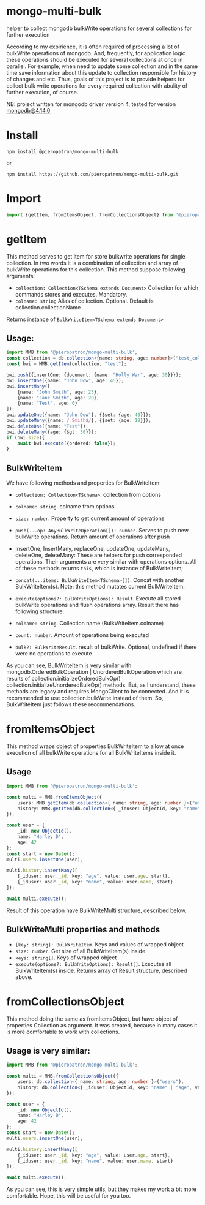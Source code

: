 # mongo-multi-bulk
helper to collect mongodb bulkWrite operations for several collections for further execution

According to my expirience, it is often required of processing a lot of bulkWrite operations of mongodb. And, frequently, for application logic these operations should be executed for several collections at once in parallel. For example, when need to update some collection and in the same time save information about this update to collection responsible for history of changes and etc. Thus, goals of this project is to provide helpers for collect bulk write operations for every required collection with abulity of further execution, of course.

NB: project written for mongodb driver version 4, tested for version mongodb@4.14.0

# Install
`npm install @pieropatron/mongo-multi-bulk`

or

`npm install https://github.com/pieropatron/mongo-multi-bulk.git`

# Import
``` ts
import {getItem, fromItemsObject, fromCollectionsObject} from '@pieropatron/mongo-multi-bulk';
```

# getItem
This method serves to get item for store bulkwrite operations for single collection. In two words it is a combination of collection and array of bulkWrite operations for this collection. This method suppose following arguments:

* `collection: Collection<TSchema extends Document>` Collection for which commands stores and executes. Mandatory.
* `colname: string` Alias of collection. Optional. Default is collection.collectionName

Returns instance of `BulkWriteItem<TSchema extends Document>`

## Usage:
``` ts
import MMB from '@pieropatron/mongo-multi-bulk';
const collection = db.collection<{name: string, age: number}>("test_collection");
const bwi = MMB.getItem(collection, "test");

bwi.push({insertOne: {document: {name: "Holly War", age: 30}}});
bwi.insertOne({name: "John Dow", age: 45});
bwi.insertMany([
	{name: "John Smith", age: 25},
	{name: "Jane Smith", age: 20},
	{name: "Test", age: 0}
]);
bwi.updateOne({name: "John Dow"}, {$set: {age: 40}});
bwi.updateMany({name: / Smith$/}, {$set: {age: 18}});
bwi.deleteOne({name: "Test"});
bwi.deleteMany({age: {$gt: 30}});
if (bwi.size){
	await bwi.execute({ordered: false});
}
```

## BulkWriteItem

We have following methods and properties for BulkWriteItem:

* `collection: Collection<TSchema>`. collection from options
* `colname: string`. colname from options
* `size: number`. Property to get current amount of operations
* `push(...op: AnyBulkWriteOperation[]): number`. Serves to push new bulkWrite operations. Return amount of operations after push
* InsertOne, InsertMany, replaceOne, updateOne, updateMany, deleteOne, deleteMany: These are helpers for push corresponded operations. Their arguments are very similar with operations options. All of these methods returns `this`, which is instance of BulkWriteItem;
* `concat(...items: BulkWriteItem<TSchema>[])`. Concat with another BulkWriteItem(s). Note: this method mutates current BulkWriteItem.
* `execute(options?: BulkWriteOptions): Result`. Execute all stored bulkWrite operations and flush operations array. Result there has following structure:

* `colname: string`. Collection name (BulkWriteItem.colname)
* `count: number`. Amount of operations being executed
* `bulk?: BulkWriteResult`. result of bulkWrite. Optional, undefined if there were no operations to execute

As you can see, BulkWriteItem is very similar with mongodb.OrderedBulkOperation | UnorderedBulkOperation which are results of collection.initializeOrderedBulkOp() | collection.initializeUnorderedBulkOp() methods. But, as I understand, these methods are legacy and requires MongoClient to be connected. And it is recommended to use collection.bulkWrite instead of them. So, BulkWriteItem just follows these recommendations.

# fromItemsObject

This method wraps object of properties BulkWriteItem to allow at once execution of all bulkWrite operations for all BulkWriteItems inside it.

## Usage

``` ts
import MMB from '@pieropatron/mongo-multi-bulk';

const multi = MMB.fromItemsObject({
	users: MMB.getItem(db.collection<{ name: string, age: number }>("users")),
	history: MMB.getItem(db.collection<{ _iduser: ObjectId, key: "name" | "age", value: string | number, start: Date, end?: Date }>("users_history"), "history")
});

const user = {
	_id: new ObjectId(),
	name: "Harley D",
	age: 42
};
const start = new Date();
multi.users.insertOne(user);

multi.history.insertMany([
	{_iduser: user._id, key: "age", value: user.age, start},
	{_iduser: user._id, key: "name", value: user.name, start}
]);

await multi.execute();
```
Result of this operation have BulkWriteMulti structure, described below.

## BulkWriteMulti properties and methods

* `[key: string]: BulkWriteItem`. Keys and values of wrapped object
* `size: number`. Get size of all BulkWriteItem(s) inside
* `keys: string[]`. Keys of wrapped object
* `execute(options?: BulkWriteOptions): Result[]`. Executes all BulkWriteItem(s) inside. Returns array of Result structure, described above.

# fromCollectionsObject

This method doing the same as fromItemsObject, but have object of properties Collection as argument. It was created, because in many cases it is more comfortable to work with collections.

## Usage is very similar:

``` ts
import MMB from '@pieropatron/mongo-multi-bulk';

const multi = MMB.fromCollectionsObject({
	users: db.collection<{ name: string, age: number }>("users"),
	history: db.collection<{ _iduser: ObjectId, key: "name" | "age", value: string | number, start: Date, end?: Date }>("users_history")
});

const user = {
	_id: new ObjectId(),
	name: "Harley D",
	age: 42
};
const start = new Date();
multi.users.insertOne(user);

multi.history.insertMany([
	{_iduser: user._id, key: "age", value: user.age, start},
	{_iduser: user._id, key: "name", value: user.name, start}
]);

await multi.execute();
```

As you can see, this is very simple utils, but they makes my work a bit more comfortable. Hope, this will be useful for you too.

